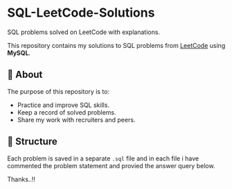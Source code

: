 # SQL-LeetCode-Solutions
SQL problems solved on LeetCode with explanations.

This repository contains my solutions to SQL problems from [LeetCode](https://leetcode.com/studyplan/top-sql-50/) using **MySQL**.

## 📌 About
The purpose of this repository is to:
- Practice and improve SQL skills.
- Keep a record of solved problems.
- Share my work with recruiters and peers.

## 📂 Structure
Each problem is saved in a separate `.sql` file and in each file i have commented the problem statement and provied the answer query below.

Thanks..!!

